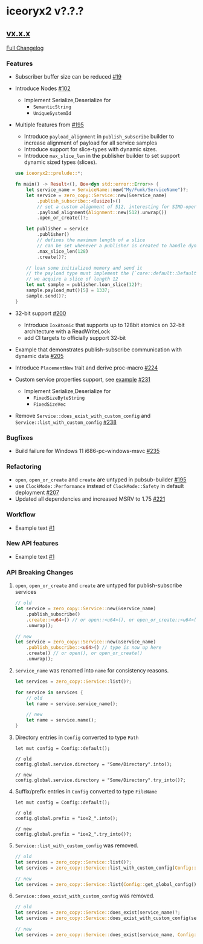 # iceoryx2 v?.?.?

## [vx.x.x](https://github.com/eclipse-iceoryx/iceoryx2/tree/vx.x.x)

[Full Changelog](https://github.com/eclipse-iceoryx/iceoryx2/compare/vx.x.x...vx.x.x)

### Features

 <!-- NOTE: Add new entries sorted by issue number to minimize the possibility of conflicts when merging. -->

 * Subscriber buffer size can be reduced [#19](https://github.com/eclipse-iceoryx/iceoryx2/issues/19)
 * Introduce Nodes [#102](https://github.com/eclipse-iceoryx/iceoryx2/issues/102)
    * Implement Serialize,Deserialize for
        * `SemanticString`
        * `UniqueSystemId`
 * Multiple features from [#195](https://github.com/eclipse-iceoryx/iceoryx2/issues/195)
    * Introduce `payload_alignment` in `publish_subscribe` builder to increase alignment of payload for all service samples
    * Introduce support for slice-types with dynamic sizes.
    * Introduce `max_slice_len` in the publisher builder to set support dynamic sized types (slices).

    ```rust
    use iceoryx2::prelude::*;

    fn main() -> Result<(), Box<dyn std::error::Error>> {
        let service_name = ServiceName::new("My/Funk/ServiceName")?;
        let service = zero_copy::Service::new(&service_name)
            .publish_subscribe::<[usize]>()
            // set a custom alignment of 512, interesting for SIMD-operations
            .payload_alignment(Alignment::new(512).unwrap())
            .open_or_create()?;

        let publisher = service
            .publisher()
            // defines the maximum length of a slice
            // can be set whenever a publisher is created to handle dynamic sized types
            .max_slice_len(128)
            .create()?;

        // loan some initialized memory and send it
        // the payload type must implement the [`core::default::Default`] trait in order to be able to use this API
        // we acquire a slice of length 12
        let mut sample = publisher.loan_slice(12)?;
        sample.payload_mut()[5] = 1337;
        sample.send()?;
    }
    ```
 * 32-bit support [#200](https://github.com/eclipse-iceoryx/iceoryx2/issues/200)
    * Introduce `IoxAtomic` that supports up to 128bit atomics on 32-bit architecture with a ReadWriteLock
    * add CI targets to officially support 32-bit
 * Example that demonstrates publish-subscribe communication with dynamic data [#205](https://github.com/eclipse-iceoryx/iceoryx2/issues/205)
 * Introduce `PlacementNew` trait and derive proc-macro [#224](https://github.com/eclipse-iceoryx/iceoryx2/issues/224)
 * Custom service properties support, see [example](https://github.com/eclipse-iceoryx/iceoryx2/tree/main/examples/rust/service_properties) [#231](https://github.com/eclipse-iceoryx/iceoryx2/issues/231)
    * Implement Serialize,Deserialize for
        * `FixedSizeByteString`
        * `FixedSizeVec`
 * Remove `Service::does_exist_with_custom_config` and `Service::list_with_custom_config` [#238](https://github.com/eclipse-iceoryx/iceoryx2/issues/238)

### Bugfixes

 <!-- NOTE: Add new entries sorted by issue number to minimize the possibility of conflicts when merging. -->

 * Build failure for Windows 11 i686-pc-windows-msvc [#235](https://github.com/eclipse-iceoryx/iceoryx2/issues/235)

### Refactoring

 <!-- NOTE: Add new entries sorted by issue number to minimize the possibility of conflicts when merging. -->

 * `open`, `open_or_create` and `create` are untyped in pubsub-builder [#195](https://github.com/eclipse-iceoryx/iceoryx2/issues/195)
 * use `ClockMode::Performance` instead of `ClockMode::Safety` in default deployment [#207](https://github.com/eclipse-iceoryx/iceoryx2/issues/207)
 * Updated all dependencies and increased MSRV to 1.75 [#221](https://github.com/eclipse-iceoryx/iceoryx2/issues/221)

### Workflow

 <!-- NOTE: Add new entries sorted by issue number to minimize the possibility of conflicts when merging. -->

 * Example text [#1](https://github.com/eclipse-iceoryx/iceoryx2/issues/1)

### New API features

 <!-- NOTE: Add new entries sorted by issue number to minimize the possibility of conflicts when merging. -->

 * Example text [#1](https://github.com/eclipse-iceoryx/iceoryx2/issues/1)

### API Breaking Changes

1. `open`, `open_or_create` and `create` are untyped for publish-subscribe services

    ```rust
    // old
    let service = zero_copy::Service::new(&service_name)
        .publish_subscribe()
        .create::<u64>() // or open::<u64>(), or open_or_create::<u64>()
        .unwrap();

    // new
    let service = zero_copy::Service::new(&service_name)
        .publish_subscribe::<u64>() // type is now up here
        .create() // or open(), or open_or_create()
        .unwrap();
    ```

2. `service_name` was renamed into `name` for consistency reasons.

    ```rust
    let services = zero_copy::Service::list()?;

    for service in services {
        // old
        let name = service.service_name();

        // new
        let name = service.name();
    }
    ```

3. Directory entries in `Config` converted to type `Path`

    ```
    let mut config = Config::default();

    // old
    config.global.service.directory = "Some/Directory".into();

    // new
    config.global.service.directory = "Some/Directory".try_into()?;
    ```

4. Suffix/prefix entries in `Config` converted to type `FileName`

    ```
    let mut config = Config::default();

    // old
    config.global.prefix = "iox2_".into();

    // new
    config.global.prefix = "iox2_".try_into()?;

5. `Service::list_with_custom_config` was removed.

    ```rust
    // old
    let services = zero_copy::Service::list()?;
    let services = zero_copy::Service::list_with_custom_config(Config::get_global_config())?;

    // new
    let services = zero_copy::Service::list(Config::get_global_config())?;
    ```

6. `Service::does_exist_with_custom_config` was removed.

    ```rust
    // old
    let services = zero_copy::Service::does_exist(service_name)?;
    let services = zero_copy::Service::does_exist_with_custom_config(service_name, Config::get_global_config())?;

    // new
    let services = zero_copy::Service::does_exist(service_name, Config::get_global_config())?;
    ```
